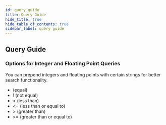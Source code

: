 ```yaml
---
id: query_guide
title: Query Guide
hide_title: true
hide_table_of_contents: true
sidebar_label: query guide
---
```


## Query Guide

### Options for Integer and Floating Point Queries

You can prepend integers and floating points with certain strings for better search functionality.

* (equal)
* ! (not equal)
* < (less than)
* <= (less than or equal to)
* \> (greater than) 
* \>= (greater than or equal to)
